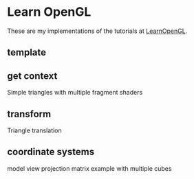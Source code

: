 # Learn OpenGL
These are my implementations of the tutorials at [LearnOpenGL](http://learnopengl.com).


## template
## get context
Simple triangles with multiple fragment shaders
## transform
Triangle translation
## coordinate systems
model view projection matrix example with multiple cubes
